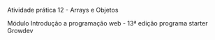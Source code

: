 Atividade prática 12 - Arrays e Objetos

Módulo Introdução a programação web - 13ª edição programa starter Growdev
